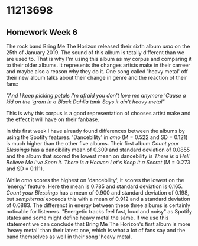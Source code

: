 # 11213698

## Homework Week 6

The rock band Bring Me The Horizon released their sixth album *amo* on the 25th of January 2019. The sound of this album is totally different than we are used to. That is why I'm using this album as my corpus and comparing it to their older albums. It represents the changes artists make in their carreer and maybe also a reason why they do it. One song called 'heavy metal' off their new album talks about their change in genre and the reaction of their fans:

*"And I keep picking petals
I'm afraid you don't love me anymore
'Cause a kid on the 'gram in a Black Dahlia tank
Says it ain't heavy metal"*

This is why this corpus is a good representation of chooses artist make and the effect it will have on their fanbase. 

In this first week I have already found differences between the albums by using the Spotify features. 'Dancebility' in *amo* (M = 0.522 and SD = 0.121) is much higher than the other five albums. Their first album *Count your Blessings* has a dancibility mean of 0.309 and standard deviation of 0.0855 and the album that scored the lowest mean on dancebility is *There is a Hell Believe Me I've Seen it. There is a Heaven Let's Keep it a Secret* (M = 0.273 and SD = 0.111). 

While *amo* scores the highest on 'dancebility', it scores the lowest on the 'energy' feature. Here the mean is 0.785 and standard deviation is 0.165. *Count your Blessings* has a mean of 0.900 and standard deviation of 0.198, but *sempiternal* exceeds this with a mean of 0.912 and a standard deviation of 0.0883. The differenct in energy between these three albums is certainly noticable for listeners. "Energetic tracks feel fast, loud and noisy" as Spotify states and some might define heavy metal the same. If we use this statement we can conclude that Bring Me The Horizon's first album is more 'heavy metal' than their latest one, which is what a lot of fans say and the band themselves as well in their song 'heavy metal. 

